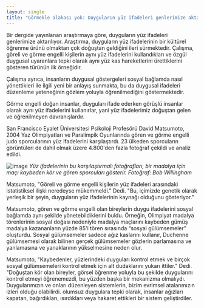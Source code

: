```yaml
---
layout: single
title: "Görmekle alakası yok: Duyguların yüz ifadeleri genlerimize aktarılıyor"
---
```

Bir dergide yayınlanan araştırmaya göre, duyguların yüz ifadeleri genlerimize aktarılıyor. Araştırma, duyguların yüz ifadelerinin bir kültürel öğrenme ürünü olmaktan çok doğuştan geldiğini ileri sürmektedir. Çalışma, göreli ve görme engelli kişilerin aynı yüz ifadelerini kullandıkları ve özgül duygusal uyaranlara tepki olarak aynı yüz kas hareketlerini ürettiklerini gösteren türünün ilk örneğidir.

Çalışma ayrıca, insanların duygusal göstergeleri sosyal bağlamda nasıl yönettikleri ile ilgili yeni bir anlayış sunmakta, bu da duygusal ifadeleri düzenleme yeteneğinin gözlem yoluyla öğrenilmediğini göstermektedir.

Görme engelli doğan insanlar, duyguları ifade ederken görüşlü insanlar olarak aynı yüz ifadelerini kullanırlar, yani yüz ifadelerimiz doğuştan gelen ve öğrenilmeyen davranışlardır.

San Francisco Eyalet Üniversitesi Psikoloji Profesörü David Matsumoto, 2004 Yaz Olimpiyatları ve Paralimpik Oyunlarında gören ve görme engelli judo sporcularının yüz ifadelerini karşılaştırdı. 23 ülkeden sporcuların görüntüleri de dahil olmak üzere 4.800'den fazla fotoğraf çekildi ve analiz edildi.

![image](https://media.springernature.com/original/springer-static/image/art%3A10.3758%2Fs13423-017-1338-0/MediaObjects/13423_2017_1338_Fig3_HTML.gif)
*Yüz ifadelerinin bu karşılaştırmalı fotoğrafları, bir madalya için maçı kaybeden kör ve gören sporcuları gösterir. Fotoğraf: Bob Willingham*

Matsumoto, "Göreli ve görme engelli kişilerin yüz ifadeleri arasındaki istatistiksel ilişki neredeyse mükemmeldi." Dedi. "Bu, içimizde genetik olarak yerleşik bir şeyin, duyguların yüz ifadelerinin kaynağı olduğunu gösteriyor."

Matsumoto, gören ve görme engelli olan bireylerin duygu ifadelerini sosyal bağlamda aynı şekilde yönetebildiklerini buldu. Örneğin, Olimpiyat madalya törenlerinin sosyal doğası nedeniyle madalya maçlarını kaybeden gümüş madalya kazananların yüzde 85'i tören sırasında “sosyal gülümsemeler” oluşturdu. Sosyal gülümsemeler sadece ağız kaslarını kullanır, Duchenne gülümsemesi olarak bilinen gerçek gülümsemeler gözlerin parlamasına ve yanlamasına ve yanaklarının yükselmesine neden olur.

Matsumoto, "Kaybedenler, yüzlerindeki duyguları kontrol etmek ve birçok sosyal gülümsemeleri kontrol etmek için alt dudaklarını yukarı ittiler." Dedi. "Doğuştan kör olan bireyler, görsel öğrenme yoluyla bu şekilde duygularını kontrol etmeyi öğrenemezdi, bu yüzden başka bir mekanizma olmalıydı. Duygularımızın ve onları düzenleyen sistemlerin, bizim evrimsel atalarımızın izleri olduğu olabilirdi. olumsuz duygulara tepki olarak, insanlar ağızları kapatan, bağırdıkları, ısırdıkları veya hakaret ettikleri bir sistem geliştirdiler.
